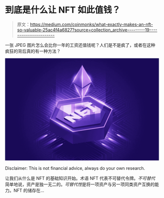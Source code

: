 # 到底是什么让 NFT 如此值钱？

> 原文：<https://medium.com/coinmonks/what-exactly-makes-an-nft-so-valuable-25ac4f4a6827?source=collection_archive---------19----------------------->

一张 JPEG 图片怎么会比你一年的工资还值钱呢？人们是不是疯了，或者在这种疯狂的背后真的有一种方法？

![](img/39d64a370ccb77565b32a74174f8cf40.png)

Disclaimer: This is not financial advice, always do your own research.

让我们从什么是 NFT 的基础知识开始。术语 NFT 代表不可替代令牌。*不可替代*简单地说，资产是独一无二的。*可替代性*是将一项资产与另一项同类资产互换的能力。NFT 的储存在…